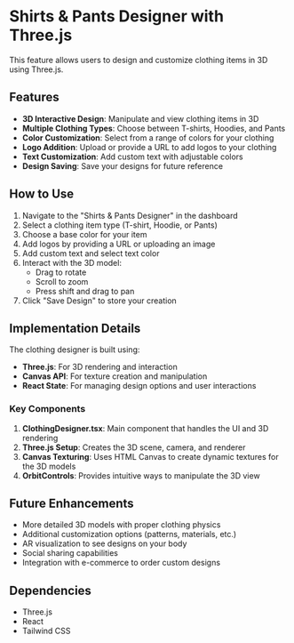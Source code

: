 # Shirts & Pants Designer with Three.js

This feature allows users to design and customize clothing items in 3D using Three.js.

## Features

- **3D Interactive Design**: Manipulate and view clothing items in 3D
- **Multiple Clothing Types**: Choose between T-shirts, Hoodies, and Pants
- **Color Customization**: Select from a range of colors for your clothing
- **Logo Addition**: Upload or provide a URL to add logos to your clothing
- **Text Customization**: Add custom text with adjustable colors
- **Design Saving**: Save your designs for future reference

## How to Use

1. Navigate to the "Shirts & Pants Designer" in the dashboard
2. Select a clothing item type (T-shirt, Hoodie, or Pants)
3. Choose a base color for your item
4. Add logos by providing a URL or uploading an image
5. Add custom text and select text color
6. Interact with the 3D model:
   - Drag to rotate
   - Scroll to zoom
   - Press shift and drag to pan
7. Click "Save Design" to store your creation

## Implementation Details

The clothing designer is built using:

- **Three.js**: For 3D rendering and interaction
- **Canvas API**: For texture creation and manipulation
- **React State**: For managing design options and user interactions

### Key Components

1. **ClothingDesigner.tsx**: Main component that handles the UI and 3D rendering
2. **Three.js Setup**: Creates the 3D scene, camera, and renderer
3. **Canvas Texturing**: Uses HTML Canvas to create dynamic textures for the 3D models
4. **OrbitControls**: Provides intuitive ways to manipulate the 3D view

## Future Enhancements

- More detailed 3D models with proper clothing physics
- Additional customization options (patterns, materials, etc.)
- AR visualization to see designs on your body
- Social sharing capabilities
- Integration with e-commerce to order custom designs

## Dependencies

- Three.js
- React
- Tailwind CSS 